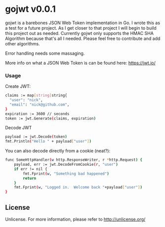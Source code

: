 # gojwt v0.0.1

gojwt is a barebones JSON Web Token implementation in Go.  I wrote this as a test for a future project.  As I get closer to that project I will begin to build this project out as needed.  Currently gojwt only supports the HMAC SHA Algorithm because that's all I needed.  Please feel free to contribute and add other algorithms.

Error handling needs some massaging.

More info on what a JSON Web Token is can be found here:  https://jwt.io/

### Usage

Create JWT:
```sh
claims := map[string]string{
  "user": "nick",
  "email": "nick@github.com",
}
expiration := 3600 // seconds
token := jwt.Generate(claims, expiration)
```

Decode JWT
```sh
payload := jwt.Decode(token)
fmt.Println("Hello " + payload["user"])
```

You can also decode directly from a cookie (neat?):

```sh
func SomeHttpHandler(w http.ResponseWriter, r *http.Request) {
	payload, err := jwt.DecodeFromCookie(r, "user")
	if err != nil {
		fmt.Fprint(w, "Something bad happened")
		return
	}
	fmt.Fprint(w, "Logged in.  Welcome back "+payload["user"])
}
```

License
----

Unlicense.  For more information, please refer to <http://unlicense.org/>
